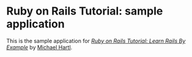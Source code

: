 # Ruby on Rails Tutorial: sample application

This is the sample application for 
[*Ruby on Rails Tutorial: Learn Rails By Example*](http://railstutorial.org/)
by [Michael Hartl](http://michaelhartl.com/).
